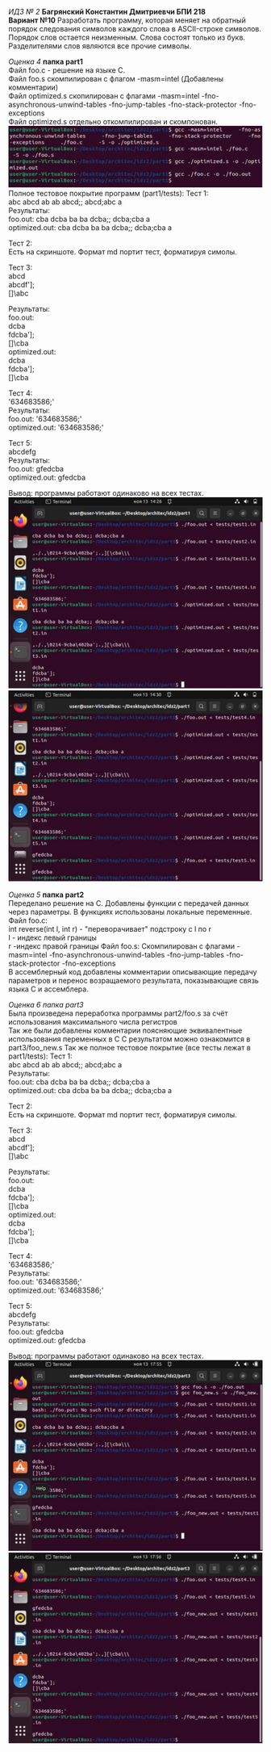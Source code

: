 *ИДЗ № 2*
**Багрянский Константин Дмитриевчи БПИ 218**  
**Вариант №10**
Разработать программу, которая меняет на обратный порядок следования символов каждого
слова в ASCII-строке символов. Порядок слов остается неизменным. Слова состоят только из букв.
Разделителями слов являются все прочие символы.

*Оценка 4*  **папка part1**  
Файл foo.c - решение на языке C.  
Файл foo.s скомпилирован с флагом -masm=intel  (Добавлены комментарии)  
Файл optimized.s скопилирован с флагами -masm=intel -fno-asynchronous-unwind-tables -fno-jump-tables -fno-stack-protector -fno-exceptions  
Файл optimized.s отдельно откомпилирован и скомпонован.  
![alt text](part1/pics/comp.PNG)
Полное тестовое покрытие программ (part1/tests): 
Тест 1:  
abc abcd ab ab abcd;; abcd;abc a  
Результаты:    
foo.out:        cba dcba ba ba dcba;; dcba;cba a   
optimized.out:  cba dcba ba ba dcba;; dcba;cba a  

Тест 2:  
Есть на скриншоте. Формат md портит тест, форматируя симолы.

Тест 3:  
abcd  
abcdf'];  
[]\abc  

Результаты:    
foo.out:  
dcba  
fdcba'];  
[]\cba  
optimized.out:  
dcba  
fdcba'];  
[]\cba  

Тест 4:  
'634683586;'  
Результаты:    
foo.out:          '634683586;'  
optimized.out:    '634683586;'  

Тест 5:  
abcdefg  
Результаты:    
foo.out:         gfedcba  
optimized.out:   gfedcba  

Вывод: программы работают одинаково на всех тестах.  
![alt text](part1/pics/test1.jpg)
![alt text](part1/pics/test2.jpg)


*Оценка 5*  **папка part2**   
Переделано решение на C. Добавлены функции с передачей данных через параметры. В функциях использованы локальные переменные.  
Файл foo.c:  
int reverse(int l, int r) - "переворачивает" подстроку с l по r  
l - индекс левый границы  
r -индекс правой границы
Файл foo.s:
Скомпилирован с флагами -masm=intel -fno-asynchronous-unwind-tables -fno-jump-tables -fno-stack-protector -fno-exceptions  
В ассемблерный код добавлены комментарии описывающие передачу параметров и перенос возращаемого результата, показывающие связь языка C и ассемблера.

*Оценка 6*  *папка part3*  
Была произведена переработка программы part2/foo.s за счёт использования максимального числа регистров  
Так же были добавлены комментарии поясняющие эквивалентные использования переменных в C
С результатом можно ознакомится в part3/foo_new.s
Так же полное тестовое покрытие (все тесты лежат в part1/tests):
Тест 1:  
abc abcd ab ab abcd;; abcd;abc a  
Результаты:    
foo.out:        cba dcba ba ba dcba;; dcba;cba a   
optimized.out:  cba dcba ba ba dcba;; dcba;cba a  

Тест 2:  
Есть на скриншоте. Формат md портит тест, форматируя симолы.

Тест 3:  
abcd  
abcdf'];  
[]\abc  

Результаты:    
foo.out:  
dcba  
fdcba'];  
[]\cba  
optimized.out:  
dcba  
fdcba'];  
[]\cba  

Тест 4:  
'634683586;'  
Результаты:    
foo.out:          '634683586;'  
optimized.out:    '634683586;'  

Тест 5:  
abcdefg  
Результаты:    
foo.out:         gfedcba  
optimized.out:   gfedcba  

Вывод: программы работают одинаково на всех тестах.  
![alt text](part3/pics/test3.jpg)
![alt text](part3/pics/test4.jpg)
